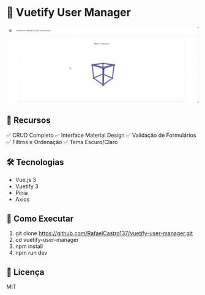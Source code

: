 # 👤 Vuetify User Manager


![Demonstração do projeto](./assets/demo.gif)


## 🌟 Recursos
✅ CRUD Completo
✅ Interface Material Design
✅ Validação de Formulários  
✅ Filtros e Ordenação
✅ Tema Escuro/Claro

## 🛠 Tecnologias
- Vue.js 3
- Vuetify 3
- Pinia
- Axios

## 🚀 Como Executar
1. git clone https://github.com/RafaelCastro137/vuetify-user-manager.git
2. cd vuetify-user-manager
3. npm install
4. npm run dev

## 📜 Licença
MIT

